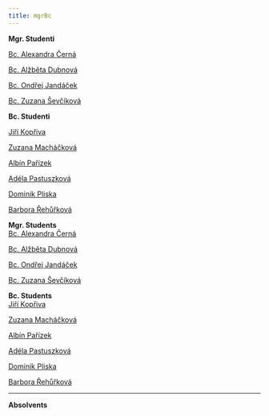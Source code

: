 ```yaml
---
title: mgrBc
---
```

<div class="cz">

**Mgr. Studenti**

[Bc. Alexandra Černá](https://is.muni.cz/auth/osoba/437080)

[Bc. Alžběta Dubnová](https://is.muni.cz/auth/osoba/473714)

[Bc. Ondřej Jandáček](https://is.muni.cz/auth/osoba/460617)

[Bc. Zuzana Ševčíková](https://is.muni.cz/auth/osoba/461008)

**Bc. Studenti**

[Jiří Kopřiva](https://is.muni.cz/auth/osoba/499691)

[Zuzana Macháčková](https://is.muni.cz/auth/osoba/500090)

[Albín Pařízek](https://is.muni.cz/auth/osoba/493658)

[Adéla Pastuszková](https://is.muni.cz/auth/osoba/500045)

[Dominik Pliska](https://is.muni.cz/auth/osoba/499022)

[Barbora Řehůřková](https://is.muni.cz/auth/osoba/499376)

</div>
<div class="en">

**Mgr. Students**\
[Bc. Alexandra Černá](https://is.muni.cz/auth/osoba/437080)

[Bc. Alžběta Dubnová](https://is.muni.cz/auth/osoba/473714)

[Bc. Ondřej Jandáček](https://is.muni.cz/auth/osoba/460617)

[Bc. Zuzana Ševčíková](https://is.muni.cz/auth/osoba/461008)

**Bc. Students**\
[Jiří Kopřiva](https://is.muni.cz/auth/osoba/499691)

[Zuzana Macháčková](https://is.muni.cz/auth/osoba/500090)

[Albín Pařízek](https://is.muni.cz/auth/osoba/493658)

[Adéla Pastuszková](https://is.muni.cz/auth/osoba/500045)

[Dominik Pliska](https://is.muni.cz/auth/osoba/499022)

[Barbora Řehůřková](https://is.muni.cz/auth/osoba/499376)

- - -

**Absolvents**

</div>